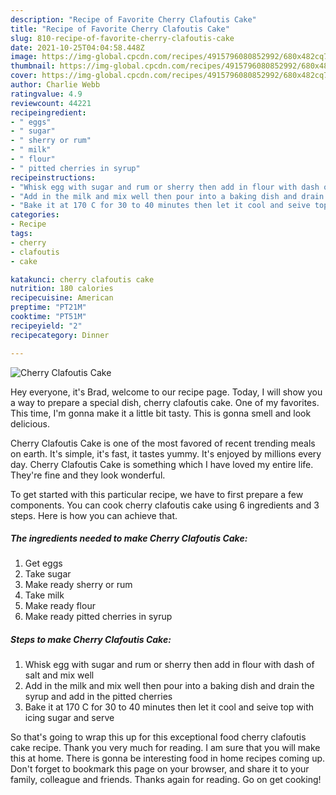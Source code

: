 ```yaml
---
description: "Recipe of Favorite Cherry Clafoutis Cake"
title: "Recipe of Favorite Cherry Clafoutis Cake"
slug: 810-recipe-of-favorite-cherry-clafoutis-cake
date: 2021-10-25T04:04:58.448Z
image: https://img-global.cpcdn.com/recipes/4915796080852992/680x482cq70/cherry-clafoutis-cake-recipe-main-photo.jpg
thumbnail: https://img-global.cpcdn.com/recipes/4915796080852992/680x482cq70/cherry-clafoutis-cake-recipe-main-photo.jpg
cover: https://img-global.cpcdn.com/recipes/4915796080852992/680x482cq70/cherry-clafoutis-cake-recipe-main-photo.jpg
author: Charlie Webb
ratingvalue: 4.9
reviewcount: 44221
recipeingredient:
- " eggs"
- " sugar"
- " sherry or rum"
- " milk"
- " flour"
- " pitted cherries in syrup"
recipeinstructions:
- "Whisk egg with sugar and rum or sherry then add in flour with dash of salt and mix well"
- "Add in the milk and mix well then pour into a baking dish and drain the syrup and add  in the pitted cherries"
- "Bake it at 170 C for 30 to 40 minutes then let it cool and seive top with icing sugar and serve"
categories:
- Recipe
tags:
- cherry
- clafoutis
- cake

katakunci: cherry clafoutis cake 
nutrition: 180 calories
recipecuisine: American
preptime: "PT21M"
cooktime: "PT51M"
recipeyield: "2"
recipecategory: Dinner

---
```



![Cherry Clafoutis Cake](https://img-global.cpcdn.com/recipes/4915796080852992/680x482cq70/cherry-clafoutis-cake-recipe-main-photo.jpg)

Hey everyone, it's Brad, welcome to our recipe page. Today, I will show you a way to prepare a special dish, cherry clafoutis cake. One of my favorites. This time, I'm gonna make it a little bit tasty. This is gonna smell and look delicious.



Cherry Clafoutis Cake is one of the most favored of recent trending meals on earth. It's simple, it's fast, it tastes yummy. It's enjoyed by millions every day. Cherry Clafoutis Cake is something which I have loved my entire life. They're fine and they look wonderful.


To get started with this particular recipe, we have to first prepare a few components. You can cook cherry clafoutis cake using 6 ingredients and 3 steps. Here is how you can achieve that.

<!--inarticleads1-->

##### The ingredients needed to make Cherry Clafoutis Cake:

1. Get  eggs
1. Take  sugar
1. Make ready  sherry or rum
1. Take  milk
1. Make ready  flour
1. Make ready  pitted cherries in syrup




<!--inarticleads2-->

##### Steps to make Cherry Clafoutis Cake:

1. Whisk egg with sugar and rum or sherry then add in flour with dash of salt and mix well
1. Add in the milk and mix well then pour into a baking dish and drain the syrup and add  in the pitted cherries
1. Bake it at 170 C for 30 to 40 minutes then let it cool and seive top with icing sugar and serve




So that's going to wrap this up for this exceptional food cherry clafoutis cake recipe. Thank you very much for reading. I am sure that you will make this at home. There is gonna be interesting food in home recipes coming up. Don't forget to bookmark this page on your browser, and share it to your family, colleague and friends. Thanks again for reading. Go on get cooking!
